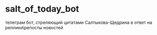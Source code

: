 # salt_of_today_bot
телеграм бот, стреляющий цитатами Салтыкова-Щедрина в ответ на реплики\репосты новостей
